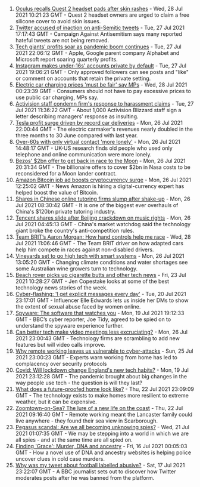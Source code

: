 1. [Oculus recalls Quest 2 headset pads after skin rashes](https://www.bbc.co.uk/news/technology-57997112) - Wed, 28 Jul 2021 10:21:23 GMT - Quest 2 headset owners are urged to claim a free silicone cover to avoid skin issues.
2. [Twitter accused of inaction on anti-Semitic tweets](https://www.bbc.co.uk/news/technology-57970598) - Tue, 27 Jul 2021 17:17:43 GMT - Campaign Against Antisemitism says many reported hateful tweets are not being removed.
3. [Tech giants' profits soar as pandemic boom continues](https://www.bbc.co.uk/news/business-57979268) - Tue, 27 Jul 2021 22:06:12 GMT - Apple, Google parent company Alphabet and Microsoft report soaring quarterly profits.
4. [Instagram makes under-16s' accounts private by default](https://www.bbc.co.uk/news/technology-57984790) - Tue, 27 Jul 2021 19:06:21 GMT - Only approved followers can see posts and "like" or comment on accounts that retain the private setting.
5. [Electric car charging prices 'must be fair' say MPs](https://www.bbc.co.uk/news/business-57963912) - Wed, 28 Jul 2021 00:23:39 GMT - Consumers should not have to pay excessive prices to use public car charging, MPs say.
6. [Activision staff condemn firm's response to harassment claims](https://www.bbc.co.uk/news/technology-57984784) - Tue, 27 Jul 2021 11:36:22 GMT - About 1,000 Activision Blizzard staff sign a letter describing managers' response as insulting.
7. [Tesla profit surge driven by record car deliveries](https://www.bbc.co.uk/news/business-57935264) - Mon, 26 Jul 2021 22:00:44 GMT - The electric carmaker's revenues nearly doubled in the three months to 30 June compared with last year.
8. [Over-60s with only virtual contact 'more lonely'](https://www.bbc.co.uk/news/technology-57970595) - Mon, 26 Jul 2021 14:48:17 GMT - UK-US research finds old people who used only telephone and online communication were more lonely.
9. [Bezos' $2bn offer to get back in race to the Moon](https://www.bbc.co.uk/news/science-environment-57978465) - Mon, 26 Jul 2021 20:31:34 GMT - The billionaire offers to cover $2bn in Nasa costs to be reconsidered for a Moon lander contract.
10. [Amazon Bitcoin job ad boosts cryptocurrency surge](https://www.bbc.co.uk/news/technology-57971451) - Mon, 26 Jul 2021 12:25:02 GMT - News Amazon is hiring a digital-currency expert has helped boost the value of Bitcoin.
11. [Shares in Chinese online tutoring firms slump after shake-up](https://www.bbc.co.uk/news/business-57966027) - Mon, 26 Jul 2021 08:30:42 GMT - It is one of the biggest ever overhauls of China's $120bn private tutoring industry.
12. [Tencent shares slide after Beijing crackdown on music rights](https://www.bbc.co.uk/news/business-57966023) - Mon, 26 Jul 2021 04:45:13 GMT - China's market watchdog said the technology giant broke the country's anti-competition rules.
13. [Team BRIT’s Aaron Morgan: How hand controls help me race](https://www.bbc.co.uk/news/technology-57930083) - Wed, 28 Jul 2021 11:06:46 GMT - The Team BRIT driver on how adapted cars help him compete in races against non-disabled drivers.
14. [Vineyards set to go high tech with smart systems](https://www.bbc.co.uk/news/technology-57850284) - Mon, 26 Jul 2021 13:05:20 GMT - Changing climate conditions and water shortages see some Australian wine growers turn to technology.
15. [Beach rover picks up cigarette butts and other tech news](https://www.bbc.co.uk/news/technology-57930091) - Fri, 23 Jul 2021 10:28:27 GMT - Jen Copestake looks at some of the best technology news stories of the week.
16. [Cyber-flashing: 'I get explicit messages every day'](https://www.bbc.co.uk/news/uk-57902816) - Tue, 20 Jul 2021 23:17:01 GMT - Influencer Elle Edwards lets us inside her DMs to show the extent of sexual abuse faced by women online.
17. [Spyware: The software that watches you](https://www.bbc.co.uk/news/technology-57894917) - Mon, 19 Jul 2021 19:12:33 GMT - BBC’s cyber reporter, Joe Tidy, agreed to be spied on to understand the spyware experience further.
18. [Can better tech make video meetings less excruciating?](https://www.bbc.co.uk/news/business-57720504) - Mon, 26 Jul 2021 23:00:43 GMT - Technology firms are scrambling to add new features but will video calls improve.
19. [Why remote working leaves us vulnerable to cyber-attacks](https://www.bbc.co.uk/news/business-57847652) - Sun, 25 Jul 2021 23:00:23 GMT - Experts warn working from home has led to complacency over security protocols
20. [Covid: Will lockdown change England's new tech habits?](https://www.bbc.co.uk/news/technology-57890005) - Mon, 19 Jul 2021 23:12:28 GMT - The pandemic brought about big changes in the way people use tech - the question is will they last?
21. [What does a future-proofed home look like?](https://www.bbc.co.uk/news/business-57738681) - Thu, 22 Jul 2021 23:09:09 GMT - The technology exists to make homes more resilient to extreme weather, but it can be expensive.
22. [Zoomtown-on-Sea? The lure of a new life on the coast](https://www.bbc.co.uk/news/uk-57892934) - Thu, 22 Jul 2021 09:16:40 GMT - Remote working meant the Lancaster family could live anywhere - they found their sea view in Scarborough.
23. [Pegasus scandal: Are we all becoming unknowing spies?](https://www.bbc.co.uk/news/technology-57910355) - Wed, 21 Jul 2021 01:07:35 GMT - We may be stepping into a world in which we are all spies - and at the same time are all spied on.
24. [Finding 'Grace': Murder, DNA and ancestry](https://www.bbc.co.uk/news/technology-57801794) - Fri, 16 Jul 2021 00:05:03 GMT - How a novel use of DNA and ancestry websites is helping police uncover clues in cold case murders.
25. [Why was my tweet about football labelled abusive?](https://www.bbc.co.uk/news/technology-57836409) - Sat, 17 Jul 2021 23:22:07 GMT - A BBC journalist sets out to discover how Twitter moderates posts after he was banned from the platform.
